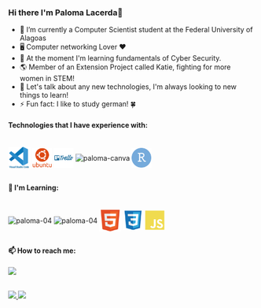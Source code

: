 ### Hi there I'm Paloma Lacerda👋

- 🔭 I’m currently a Computer Scientist student at the Federal University of Alagoas
- 🖥 Computer networking Lover ❤
- 🌱 At the moment I'm learning fundamentals of Cyber Security.
- :earth_americas: Member of an Extension Project called Katie, fighting for more women in STEM!   
- 💬 Let's talk about any new technologies, I'm always looking to new things to learn! 
- ⚡ Fun fact: I like to study german! :four_leaf_clover:
<h4>Technologies that I have experience with:</h4> <div style="display:inline_block"><br>
  <img align="Center" alt="paloma01" heigth="35" width="45" src="https://github.com/devicons/devicon/blob/master/icons/vscode/vscode-original-wordmark.svg">
  <img align="Center" alt="paloma-02" heigth="30" width="40" src="https://github.com/devicons/devicon/blob/master/icons/ubuntu/ubuntu-plain-wordmark.svg">
  <img align="Center" alt="paloma-03" heigth="30" width="40" src="https://github.com/devicons/devicon/blob/master/icons/trello/trello-plain-wordmark.svg">
  <img align="Center" alt="paloma-canva" heigth="30" width="40" src="https://img.icons8.com/cute-clipart/452/canva-app.png">
  <img align="Center" alt="paloma-04" heigth="30" width="40" src="https://github.com/devicons/devicon/blob/master/icons/rstudio/rstudio-original.svg">
</div>

##
<h4>📖 I'm Learning:</h4> <div style="display:inline_block"><br>
  <img align="Center" alt="paloma-04" heigth="40" width="50" src="https://image.flaticon.com/icons/png/512/2092/2092663.png">
  <img align="Center" alt="paloma-04" heigth="40" width="50" src="https://www.clipartmax.com/png/small/226-2267460_07-dec-cyber-security-icon-home-cyber-security-security-icon.png">
  <img align="Center" alt="paloma-html" heigth="35" width="45" src="https://github.com/devicons/devicon/blob/master/icons/html5/html5-original.svg">
  <img align="Center" alt="paloma-CSS" heigth="30" width="40" src="https://github.com/devicons/devicon/blob/master/icons/css3/css3-original.svg">
  <img align="Center" alt="paloma-JS" heigth="30" width="40" src="https://github.com/devicons/devicon/blob/master/icons/javascript/javascript-plain.svg">
  
</div>

##

<h4>📫 How to reach me:</h4>  
<div>
  <a href="https://www.linkedin.com/in/paloma-lacerda-96056a1a8">
  <img heigth="80em" src="https://img.shields.io/badge/linkedin-%230077B5.svg?&style=for-the-badge&logo=linkedin&logoColor=white"/>
</div>

##
  
<div>
    <a href="github.com/palomallacerda">
    <img heigth="180em" src="https://github-readme-stats.vercel.app/api?username=palomallacerda&show_icons=True&theme=midnight-purple"/>  
    <img heigth ="180en" src="https://github-readme-stats.vercel.app/api/top-langs/?username=palomallacerda&layout=compact&show_icons=True&theme=midnight-purple"/>
</div>

 
  
